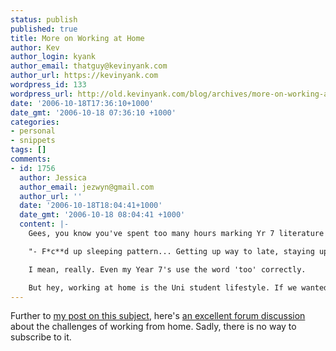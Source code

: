 ```yaml
---
status: publish
published: true
title: More on Working at Home
author: Kev
author_login: kyank
author_email: thatguy@kevinyank.com
author_url: https://kevinyank.com
wordpress_id: 133
wordpress_url: http://old.kevinyank.com/blog/archives/more-on-working-at-home/
date: '2006-10-18T17:36:10+1000'
date_gmt: '2006-10-18 07:36:10 +1000'
categories:
- personal
- snippets
tags: []
comments:
- id: 1756
  author: Jessica
  author_email: jezwyn@gmail.com
  author_url: ''
  date: '2006-10-18T18:04:41+1000'
  date_gmt: '2006-10-18 08:04:41 +1000'
  content: |-
    Gees, you know you've spent too many hours marking Yr 7 literature journals when your hand instinctively looks for a red pen even when you're reading published websites...

    "- F*c**d up sleeping pattern... Getting up way to late, staying up way to late. "

    I mean, really. Even my Year 7's use the word 'too' correctly.

    But hey, working at home is the Uni student lifestyle. If we wanted to be productive, we'd get a job already.
---
```

<p>Further to <a title="Working at Home" href="https://kevinyank.com/posts/working-at-home/">my post on this subject</a>, here's <a title="Working from home... at The Business of Software" href="http://discuss.joelonsoftware.com/default.asp?biz.5.402425">an excellent forum discussion</a> about the challenges of working from home. Sadly, there is no way to subscribe to it.</p>
